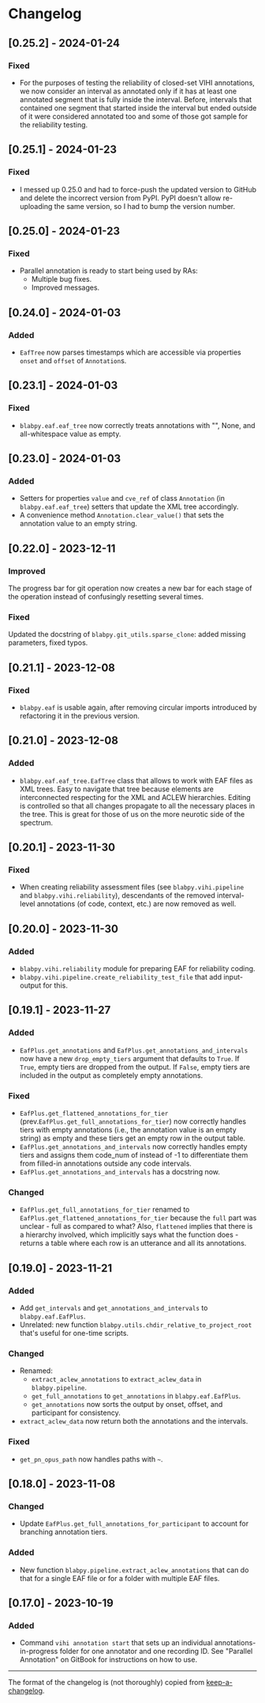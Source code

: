 # Changelog

## [0.25.2] - 2024-01-24

### Fixed

- For the purposes of testing the reliability of closed-set VIHI annotations, we now consider an interval as annotated only if it has at least one annotated segment that is fully inside the interval.
  Before, intervals that contained one segment that started inside the interval but ended outside of it were considered annotated too and some of those got sample for the reliability testing.

## [0.25.1] - 2024-01-23

### Fixed

- I messed up 0.25.0 and had to force-push the updated version to GitHub and delete the incorrect version from PyPI.
  PyPI doesn't allow re-uploading the same version, so I had to bump the version number.

## [0.25.0] - 2024-01-23

### Fixed

- Parallel annotation is ready to start being used by RAs:
  - Multiple bug fixes.
  - Improved messages.

## [0.24.0] - 2024-01-03

### Added

- `EafTree` now parses timestamps which are accessible via properties `onset` and `offset` of `Annotation`s.

## [0.23.1] - 2024-01-03

### Fixed

- `blabpy.eaf.eaf_tree` now correctly treats annotations with "", None, and all-whitespace value as empty.

## [0.23.0] - 2024-01-03

### Added

- Setters for properties `value` and `cve_ref` of class `Annotation` (in `blabpy.eaf.eaf_tree`) setters that update the XML tree accordingly.
- A convenience method `Annotation.clear_value()` that sets the annotation value to an empty string.

## [0.22.0] - 2023-12-11

### Improved

The progress bar for git operation now creates a new bar for each stage of the operation instead of confusingly resetting several times.

### Fixed

Updated the docstring of `blabpy.git_utils.sparse_clone`: added missing parameters, fixed typos.

## [0.21.1] - 2023-12-08

### Fixed

- `blabpy.eaf` is usable again, after removing circular imports introduced by refactoring it in the previous version.

## [0.21.0] - 2023-12-08

### Added

- `blabpy.eaf.eaf_tree.EafTree` class that allows to work with EAF files as XML trees.
  Easy to navigate that tree because elements are interconnected respecting for the XML and ACLEW hierarchies.
  Editing is controlled so that all changes propagate to all the necessary places in the tree.
  This is great for those of us on the more neurotic side of the spectrum.

## [0.20.1] - 2023-11-30

### Fixed

- When creating reliability assessment files (see `blabpy.vihi.pipeline` and `blabpy.vihi.reliability`), descendants of the removed interval-level annotations (of code, context, etc.) are now removed as well.

## [0.20.0] - 2023-11-30

### Added

- `blabpy.vihi.reliability` module for preparing EAF for reliability coding.
- `blabpy.vihi.pipeline.create_reliability_test_file` that add input-output for this.

## [0.19.1] - 2023-11-27

### Added

- `EafPlus.get_annotations` and `EafPlus.get_annotations_and_intervals` now have a new `drop_empty_tiers` argument that defaults to `True`. If `True`, empty tiers are dropped from the output. If `False`, empty tiers are included in the output as completely empty annotations.

### Fixed

- `EafPlus.get_flattened_annotations_for_tier` (prev.`EafPlus.get_full_annotations_for_tier`) now correctly handles tiers with empty annotations (i.e., the annotation value is an empty string) as empty and these tiers get an empty row in the output table.
- `EafPlus.get_annotations_and_intervals` now correctly handles empty tiers and assigns them code_num of <NA> instead of -1 to differentiate them from filled-in annotations outside any code intervals.
- `EafPlus.get_annotations_and_intervals` has a docstring now.

### Changed

- `EafPlus.get_full_annotations_for_tier` renamed to `EafPlus.get_flattened_annotations_for_tier` because the `full` part was unclear - full as compared to what? Also, `flattened` implies that there is a hierarchy involved, which implicitly says what the function does - returns a table where each row is an utterance and all its annotations.

## [0.19.0] - 2023-11-21

### Added

- Add `get_intervals` and `get_annotations_and_intervals` to `blabpy.eaf.EafPlus`.
- Unrelated: new function `blabpy.utils.chdir_relative_to_project_root` that's useful for one-time scripts.

### Changed

- Renamed:
  - `extract_aclew_annotations` to `extract_aclew_data` in `blabpy.pipeline`. 
  - `get_full_annotations` to `get_annotations` in `blabpy.eaf.EafPlus`.
  - `get_annotations` now sorts the output by onset, offset, and participant for consistency.
- `extract_aclew_data` now return both the annotations and the intervals.

### Fixed

- `get_pn_opus_path` now handles paths with `~`.

## [0.18.0] - 2023-11-08

### Changed

- Update `EafPlus.get_full_annotations_for_participant` to account for branching annotation tiers.

### Added

- New function `blabpy.pipeline.extract_aclew_annotations` that can do that for a single EAF file or for a folder with multiple EAF files.

## [0.17.0] - 2023-10-19

### Added

- Command `vihi annotation start` that sets up an individual annotations-in-progress folder for one annotator and one recording ID.
  See "Parallel Annotation" on GitBook for instructions on how to use.

---
The format of the changelog is (not thoroughly) copied from [keep-a-changelog](https://raw.githubusercontent.com/olivierlacan/keep-a-changelog/main/CHANGELOG.md).
